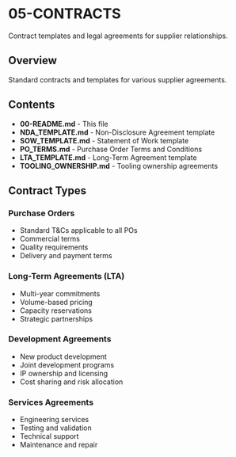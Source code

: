 # 05-CONTRACTS

Contract templates and legal agreements for supplier relationships.

## Overview

Standard contracts and templates for various supplier agreements.

## Contents

- **00-README.md** - This file
- **NDA_TEMPLATE.md** - Non-Disclosure Agreement template
- **SOW_TEMPLATE.md** - Statement of Work template
- **PO_TERMS.md** - Purchase Order Terms and Conditions
- **LTA_TEMPLATE.md** - Long-Term Agreement template
- **TOOLING_OWNERSHIP.md** - Tooling ownership agreements

## Contract Types

### Purchase Orders
- Standard T&Cs applicable to all POs
- Commercial terms
- Quality requirements
- Delivery and payment terms

### Long-Term Agreements (LTA)
- Multi-year commitments
- Volume-based pricing
- Capacity reservations
- Strategic partnerships

### Development Agreements
- New product development
- Joint development programs
- IP ownership and licensing
- Cost sharing and risk allocation

### Services Agreements
- Engineering services
- Testing and validation
- Technical support
- Maintenance and repair
